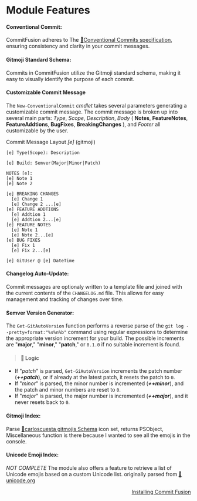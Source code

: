 
# <i class="fa-solid fa-cubes" style="color: #d07711;"></i> Module Features

#### Conventional Commit:

CommitFusion adheres to The [🧷Conventional Commits specification](https://www.conventionalcommits.org/en/v1.0.0/), ensuring consistency and clarity in your commit messages.

#### Gitmoji Standard Schema:

Commits in CommitFusion utilize the Gitmoji standard schema, making it easy to visually identify the purpose of each commit.

#### Customizable Commit Message

The `New-ConventionalCommit` *cmdlet* takes several parameters generating a customizable commit message. The commit message is broken up into several main parts: *Type*, *Scope*, *Description*, *Body* ( **Notes**, **FeatureNotes**, **FeatureAddtions**, **BugFixes**, **BreakingChanges** ), and *Footer* all customizable by the user.

Commit Message Layout *[e]* (gitmoji)

```text
[e] Type(Scope): Description

[e] Build: Semver(Major|Minor|Patch)

NOTES [e]:
[e] Note 1
[e] Note 2

[e] BREAKING CHANGES
  [e] Change 1
  [e] Change 2 ...[e]
[e] FEATURE ADDTIONS
  [e] Addtion 1
  [e] Addtion 2...[e]
[e] FEATURE NOTES
  [e] Note 1
  [e] Note 2...[e]
[e] BUG FIXES
  [e] Fix 1
  [e] Fix 2...[e]

[e] GitUser @ [e] DateTime
```

####  Changelog Auto-Update:

Commit messages are optionaly written to a template file and joined with the current contents of the `CHANGELOG.md` file. This allows for easy management and tracking of changes over time.

#### Semver Version Generator:

The `Get-GitAutoVersion` function performs a reverse parse of the `git log --pretty=format:"%s%n%b"` command using regular expressions to determine the appropriate version increment for your build. The possible increments are "**major**," "**minor**," "**patch**," or `0.1.0` if no suitable increment is found.

> #### 🥏 Logic
  - If "*patch*" is parsed, `Get-GiAutoVersion` increments the patch number (***++patch***), or if already at the latest patch, it resets the patch to `0`.
  - If "*minor*" is parsed, the minor number is incremented (***++minor***), and the patch and minor numbers are reset to `0`.
  - If "*major*" is parsed, the major number is incremented (***++major***), and it never resets back to `0`.

#### Gitmoji Index:

Parse [🧷carloscuesta gitmojis Schema](https://github.com/carloscuesta/gitmoji/blob/master/packages/gitmojis/src/gitmojis.json) icon set, returns PSObject, Miscellaneous function is there because I wanted to see all the emojis in the console.

####  Unicode Emoji Index:

*NOT COMPLETE* The module also offers a feature to retrieve a list of Unicode emojis based on a custom Unicode list. originally parsed from [🧷unicode.org](https://unicode.org/emoji/charts/emoji-list.html)

<div align="right">
  <a href="installation"> Installing Commit Fusion </a>
</div>
